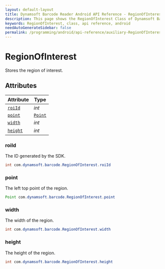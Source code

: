 ```yaml
---
layout: default-layout
title: Dynamsoft Barcode Reader Android API Reference - RegionOfInterest Class
description: This page shows the RegionOfInterest Class of Dynamsoft Barcode Reader for Android SDK.
keywords: RegionOfInterest, class, api reference, android
needAutoGenerateSidebar: false
permalink: /programming/android/api-reference/auxiliary-RegionOfInterest-v7.6.0.html
---
```


# RegionOfInterest

Stores the region of interest.  

## Attributes
  
| Attribute | Type |
|---------- | ---- |
| [`roiId`](#roiid) | *int* |
| [`point`](#point) | [`Point`](Point.md) |
| [`width`](#width) | *int* |
| [`height`](#height) | *int* |

### roiId

The ID generated by the SDK.

```java
int com.dynamsoft.barcode.RegionOfInterest.roiId
```

### point

The left top point of the region.

```java
Point com.dynamsoft.barcode.RegionOfInterest.point
```

### width

The width of the region.

```java
int com.dynamsoft.barcode.RegionOfInterest.width
```

### height

The height of the region.

```java
int com.dynamsoft.barcode.RegionOfInterest.height
```
